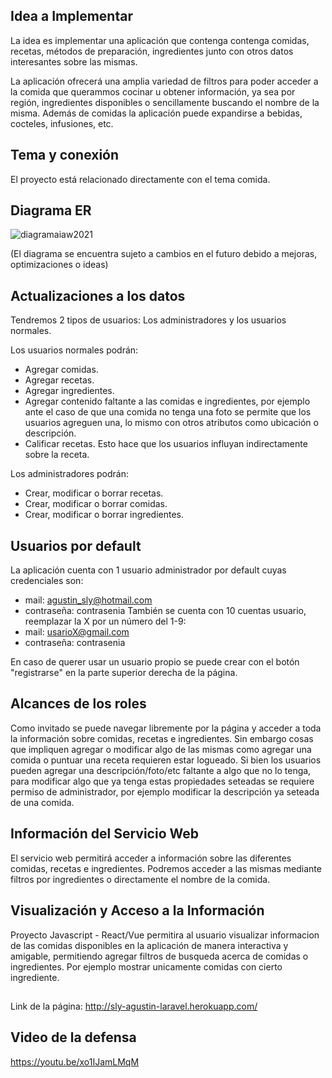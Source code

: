 ## Idea a Implementar

La idea es implementar una aplicación que contenga contenga comidas, recetas, métodos de preparación, ingredientes junto con otros datos interesantes sobre las mismas.

La aplicación ofrecerá una amplia variedad de filtros para poder acceder a la comida que querammos cocinar u obtener información, ya sea por región, ingredientes disponibles o sencillamente buscando el nombre de la misma. Además de comidas la aplicación puede expandirse a bebidas, cocteles, infusiones, etc.

## Tema y conexión

El proyecto está relacionado directamente con el tema comida.

## Diagrama ER

![diagramaiaw2021](https://user-images.githubusercontent.com/21326227/121816879-896eef00-cc54-11eb-86fb-8f5b794e4400.png)

(El diagrama se encuentra sujeto a cambios en el futuro debido a mejoras, optimizaciones o ideas)

## Actualizaciones a los datos

Tendremos 2 tipos de usuarios: Los administradores y los usuarios normales.

Los usuarios normales podrán:
- Agregar comidas.
- Agregar recetas.
- Agregar ingredientes.
- Agregar contenido faltante a las comidas e ingredientes, por ejemplo ante el caso de que una comida no tenga una foto se permite que los usuarios agreguen una, lo mismo con otros atributos como ubicación o descripción.
- Calificar recetas. Esto hace que los usuarios influyan indirectamente sobre la receta.

Los administradores podrán:
- Crear, modificar o borrar recetas.
- Crear, modificar o borrar comidas.
- Crear, modificar o borrar ingredientes.

## Usuarios por default
La aplicación cuenta con 1 usuario administrador por default cuyas credenciales son:
- mail: agustin_sly@hotmail.com
- contraseña: contrasenia
También se cuenta con 10 cuentas usuario, reemplazar la X por un número del 1-9:
- mail: usarioX@gmail.com
- contraseña: contrasenia

En caso de querer usar un usuario propio se puede crear con el botón "registrarse" en la parte superior derecha de la página.

## Alcances de los roles
Como invitado se puede navegar libremente por la página y acceder a toda la información sobre comidas, recetas e ingredientes. Sin embargo cosas que impliquen agregar o modificar algo de las mismas como agregar una comida o puntuar una receta requieren estar logueado. Si bien los usuarios pueden agregar una descripción/foto/etc faltante a algo que no lo tenga, para modificar algo que ya tenga estas propiedades seteadas se requiere permiso de administrador, por ejemplo modificar la descripción ya seteada de una comida.

## Información del Servicio Web

El servicio web permitirá acceder a información sobre las diferentes comidas, recetas e ingredientes. Podremos acceder a las mismas mediante filtros por ingredientes o directamente el nombre de la comida.

## Visualización y Acceso a la Información

Proyecto Javascript - React/Vue permitira al usuario visualizar informacion de las comidas disponibles en la aplicación de manera interactiva y amigable, permitiendo agregar
filtros de busqueda acerca de comidas o ingredientes. Por ejemplo mostrar unicamente comidas con cierto ingrediente.

##

Link de la página: http://sly-agustin-laravel.herokuapp.com/

## Video de la defensa
https://youtu.be/xo1IJamLMqM
